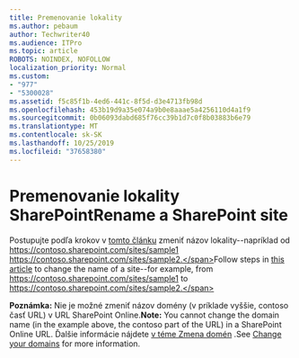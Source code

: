 ```yaml
---
title: Premenovanie lokality
ms.author: pebaum
author: Techwriter40
ms.audience: ITPro
ms.topic: article
ROBOTS: NOINDEX, NOFOLLOW
localization_priority: Normal
ms.custom:
- "977"
- "5300028"
ms.assetid: f5c85f1b-4ed6-441c-8f5d-d3e4713fb98d
ms.openlocfilehash: 453b19d9a35e074a9b0e8aaae5a4256110d4a1f9
ms.sourcegitcommit: 0b06093dabd685f76cc39b1d7c0f8b03883b6e79
ms.translationtype: MT
ms.contentlocale: sk-SK
ms.lasthandoff: 10/25/2019
ms.locfileid: "37658380"
---
```

# <a name="rename-a-sharepoint-site"></a><span data-ttu-id="a9910-102">Premenovanie lokality SharePoint</span><span class="sxs-lookup"><span data-stu-id="a9910-102">Rename a SharePoint site</span></span>

<span data-ttu-id="a9910-103">Postupujte podľa krokov v [tomto článku](https://docs.microsoft.com/sharepoint/change-site-address) zmeniť názov lokality--napríklad od https://contoso.sharepoint.com/sites/sample1 https://contoso.sharepoint.com/sites/sample2.</span><span class="sxs-lookup"><span data-stu-id="a9910-103">Follow steps in [this article](https://docs.microsoft.com/sharepoint/change-site-address) to change the name of a site--for example, from https://contoso.sharepoint.com/sites/sample1 to https://contoso.sharepoint.com/sites/sample2.</span></span>

<span data-ttu-id="a9910-104">**Poznámka:** Nie je možné zmeniť názov domény (v príklade vyššie, contoso časť URL) v URL SharePoint Online.</span><span class="sxs-lookup"><span data-stu-id="a9910-104">**Note:** You cannot change the domain name (in the example above, the contoso part of the URL) in a SharePoint Online URL.</span></span> <span data-ttu-id="a9910-105">Ďalšie informácie nájdete [v téme Zmena domén](https://go.microsoft.com/fwlink/?Linkid=2018696) .</span><span class="sxs-lookup"><span data-stu-id="a9910-105">See [Change your domains](https://go.microsoft.com/fwlink/?Linkid=2018696) for more information.</span></span>
  
